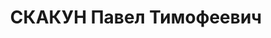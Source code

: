 ---
title: СКАКУН Павел Тимофеевич
description: 'Род. в 1893, Свердловская обл., Тагильский р-н, п. Висим, русский. Проживал:
  Свердловская обл., Тагильский р-н, п. Висим. Трест "Союззолото", старатель.

  Арестован 31.12.1936. Приговор: 04.05.1937 – ВМН. Расстрелян 04.05.1937'
---